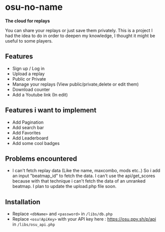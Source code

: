 # osu-no-name

__The cloud for replays__

You can share your replays or just save them privately.
This is a project I had the idea to do in order to deepen my knowledge, I thought it might be useful to some players.

## Features

* Sign up / Log in
* Upload a replay
* Public or Private
* Manage your replays (View public/private,delete or edit them)
* Download counter
* Add a Youtube link (In edit)

## Features i want to implement

* Add Pagination
* Add search bar
* Add Favorites
* Add Leaderboard
* Add some cool badges

## Problems encountered

* I can't fetch replay data (Like the name, maxcombo, mods etc..) So i add an input "beatmap_id" to fetch the data.
I can't use the api/get_scores because with that technique i can't fetch the data of an unranked beatmap. I plan to update the upload.php
file soon.

## Installation

* Replace `<dbName>` and `<password>` in `/libs/db.php`
* Replace `<osu!ApiKey>` with your API key here : https://osu.ppy.sh/p/api in `/libs/osu_api.php`
